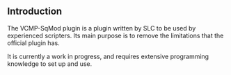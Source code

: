 ## Introduction
The VCMP-SqMod plugin is a plugin written by SLC to be used by experienced scripters. Its main purpose is to remove the limitations that the official plugin has.

It is currently a work in progress, and requires extensive programming knowledge to set up and use.
